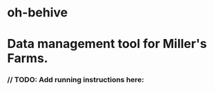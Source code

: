 # oh-behive

<h1>Data management tool for Miller's Farms.</h1>

<h3>// TODO: Add running instructions here:</h3>
